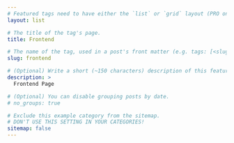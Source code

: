 ```yaml
---
# Featured tags need to have either the `list` or `grid` layout (PRO only).
layout: list

# The title of the tag's page.
title: Frontend

# The name of the tag, used in a post's front matter (e.g. tags: [<slug>]).
slug: frontend

# (Optional) Write a short (~150 characters) description of this featured tag.
description: >
  Frontend Page

# (Optional) You can disable grouping posts by date.
# no_groups: true

# Exclude this example category from the sitemap.
# DON'T USE THIS SETTING IN YOUR CATEGORIES!
sitemap: false
---
```

